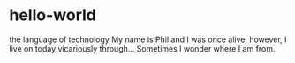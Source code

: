 # hello-world
the language of technology
My name is Phil and I was once alive, however, I live on today vicariously through...
Sometimes I wonder where I am from.
